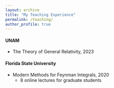 ```yaml
---
layout: archive
title: "My Teaching Experience"
permalink: /teaching/
author_profile: true
---
```


#### UNAM
* The Theory of General Relativity, 2023

#### Florida State University
* Modern Methods for Feynman Integrals, 2020
  * 8 online lectures for graduate students

